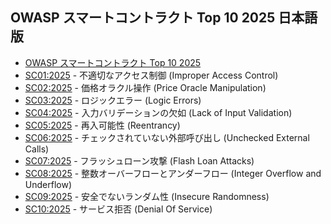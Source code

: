 ## OWASP スマートコントラクト Top 10 2025 日本語版

* [OWASP スマートコントラクト Top 10 2025](Document/docs/sctop10/index.md)
* [SC01:2025](Document/docs/sctop10/SC01-AccessControlVulnerabilities.md) - 不適切なアクセス制御 (Improper Access Control)
* [SC02:2025](Document/docs/sctop10/SC02-PriceOracleManipulation.md) - 価格オラクル操作 (Price Oracle Manipulation)
* [SC03:2025](Document/docs/sctop10/SC03-LogicErrors.md) - ロジックエラー (Logic Errors)
* [SC04:2025](Document/docs/sctop10/SC04-LackOfInputValidation.md) - 入力バリデーションの欠如 (Lack of Input Validation)
* [SC05:2025](Document/docs/sctop10/SC05-Reentrancy.md) - 再入可能性 (Reentrancy)
* [SC06:2025](Document/docs/sctop10/SC06-UncheckedExternalCalls.md) - チェックされていない外部呼び出し (Unchecked External Calls)
* [SC07:2025](Document/docs/sctop10/SC07-FlashLoanAttacks.md) - フラッシュローン攻撃 (Flash Loan Attacks)
* [SC08:2025](Document/docs/sctop10/SC08-IntegerOverUnderFlow.md) - 整数オーバーフローとアンダーフロー (Integer Overflow and Underflow)
* [SC09:2025](Document/docs/sctop10/SC09-InsecureRandomness.md) - 安全でないランダム性 (Insecure Randomness)
* [SC10:2025](Document/docs/sctop10/SC10-DenailOfService.md) - サービス拒否 (Denial Of Service)
